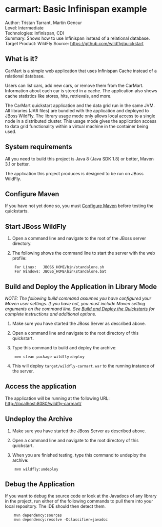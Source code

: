 carmart: Basic Infinispan example
=================================
Author: Tristan Tarrant, Martin Gencur  
Level: Intermediate  
Technologies: Infinispan, CDI  
Summary: Shows how to use Infinispan instead of a relational database.  
Target Product: WildFly
Source: <https://github.com/wildfly/quickstart>  

What is it?
-----------

CarMart is a simple web application that uses Infinispan Cache instead of a relational database.

Users can list cars, add new cars, or remove them from the CarMart. Information about each car is stored in a cache. The application also shows cache statistics like stores, hits, retrievals, and more.

The CarMart quickstart application and the data grid run in the same JVM. All libraries (JAR files) are bundled with the application and deployed to JBoss WildFly.  The library usage mode only allows local access to a single node in a distributed cluster. This usage mode gives the application access to data grid functionality within a virtual machine in the container being used.

System requirements
-------------------

All you need to build this project is Java 8 (Java SDK 1.8) or better, Maven 3.1 or better.

The application this project produces is designed to be run on JBoss WildFly.

 
Configure Maven
---------------

If you have not yet done so, you must [Configure Maven](../README.md#configure-maven-) before testing the quickstarts.


Start JBoss WildFly
-----------------------------------------------------------

1. Open a command line and navigate to the root of the JBoss server directory.
2. The following shows the command line to start the server with the web profile:

        For Linux:   JBOSS_HOME/bin/standalone.sh
        For Windows: JBOSS_HOME\bin\standalone.bat


Build and Deploy the Application in Library Mode
-----------------------------------------------

_NOTE: The following build command assumes you have configured your Maven user settings. If you have not, you must include Maven setting arguments on the command line. See [Build and Deploy the Quickstarts](../README.md#buildanddeploy) for complete instructions and additional options._

1. Make sure you have started the JBoss Server as described above.
2. Open a command line and navigate to the root directory of this quickstart.
3. Type this command to build and deploy the archive:

        mvn clean package wildfly:deploy
        
4. This will deploy `target/wildfly-carmart.war` to the running instance of the server.
 

Access the application
---------------------

The application will be running at the following URL: <http://localhost:8080/wildfly-carmart/>


Undeploy the Archive
--------------------

1. Make sure you have started the JBoss Server as described above.
2. Open a command line and navigate to the root directory of this quickstart.
3. When you are finished testing, type this command to undeploy the archive:

        mvn wildfly:undeploy


Debug the Application
------------------------------------

If you want to debug the source code or look at the Javadocs of any library in the project, run either of the following commands to pull them into your local repository. The IDE should then detect them.

        mvn dependency:sources
        mvn dependency:resolve -Dclassifier=javadoc
